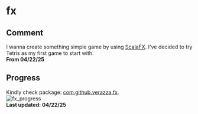 # fx

## Comment
I wanna create something simple game by using [ScalaFX](https://scalafx.org). I've decided to try Tetris as my first game to start with.  
__From 04/22/25__

## Progress
Kindly check package: [com.github.verazza.fx](src/main/scala/com/github/verazza/fx).  
![fx_progress](https://raw.githubusercontent.com/verazza/branding/refs/heads/master/repo/fx/fx_tetris_04_22_25.gif)  
__Last updated: 04/22/25__
